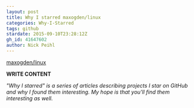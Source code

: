```yaml
---
layout: post
title: Why I starred maxogden/linux
categories: Why-I-Starred
tags: github
stardate: 2015-09-10T23:28:12Z
gh_id: 41647602
author: Nick Peihl
---
```


[maxogden/linux](star.repo.html_url)

**WRITE CONTENT**

*"Why I starred" is a series of articles describing projects I star on GitHub and why I found them interesting. My hope is that you'll find them interesting as well.*

